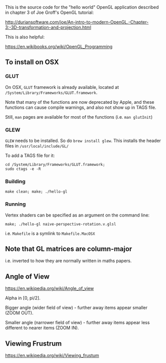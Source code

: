 This is the source code for the "hello world" OpenGL application described in
chapter 3 of Joe Groff's OpenGL tutorial: 

http://duriansoftware.com/joe/An-intro-to-modern-OpenGL.-Chapter-3:-3D-transformation-and-projection.html

This is also helpful:

https://en.wikibooks.org/wiki/OpenGL_Programming


## To install on OSX


### GLUT

On OSX, `GLUT` framework is already available,
located at `/System/Library/Frameworks/GLUT.framework`.

Note that many of the functions are now deprecated by Apple,
and these functions can cause compile warnings, and also
not show up in TAGS file.

Still, `man` pages are available for most of the functions
(i.e. `man glutInit`)

### GLEW

`GLEW` needs to be installed. So do `brew install glew`.
This installs the header files in `/usr/local/include/GL/`

To add a TAGS file for it:
```
cd /System/Library/Frameworks/GLUT.framework;
sudo ctags -e -R
```


### Building

```
make clean; make; ./hello-gl
```

### Running

Vertex shaders can be specified as an argument on the command line:
```
make; ./hello-gl naive-perspective-rotation.v.glsl
```


i.e. `Makefile` is a symlink to `Makefile.MacOSX`



## Note that GL matrices are column-major
i.e. inverted to how they are normally written in maths papers.




## Angle of View

https://en.wikipedia.org/wiki/Angle_of_view

Alpha in [0, pi/2].

Bigger angle (wider field of view) - further away items appear smaller (ZOOM OUT).

Smaller angle (narrower field of view) - further away items appear less different to nearer items (ZOOM IN).



## Viewing Frustrum

https://en.wikipedia.org/wiki/Viewing_frustum
